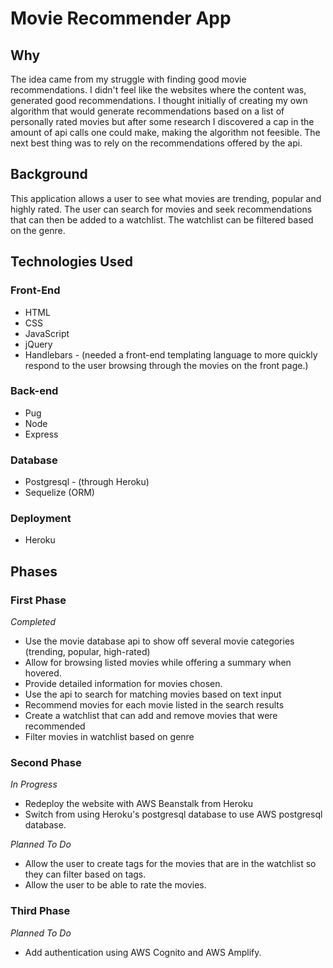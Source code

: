 # Movie Recommender App

## Why
The idea came from my struggle with finding good movie recommendations. I didn't feel like the websites where the content was, generated good recommendations. I thought initially of creating my own algorithm that would generate recommendations based on a list of personally rated movies but after some research I discovered a cap in the amount of api calls one could make, making the algorithm not feesible.  The next best thing was to rely on the recommendations offered by the api.

## Background
This application allows a user to see what movies are trending, popular and highly rated. The user can search for movies and seek recommendations that can then be added to a watchlist.  The watchlist can be filtered based on the genre.

## Technologies Used
### Front-End
* HTML
* CSS
* JavaScript
* jQuery
* Handlebars - (needed a front-end templating language to more quickly respond to the user browsing through the movies on the front page.)  

### Back-end
* Pug
* Node
* Express

### Database
* Postgresql - (through Heroku)
* Sequelize (ORM)

### Deployment
* Heroku

## Phases
### First Phase
*Completed*
* Use the movie database api to show off several movie categories (trending, popular, high-rated)
* Allow for browsing listed movies while offering a summary when hovered.
* Provide detailed information for movies chosen.
* Use the api to search for matching movies based on text input
* Recommend movies for each movie listed in the search results
* Create a watchlist that can add and remove movies that were recommended
* Filter movies in watchlist based on genre

### Second Phase
*In Progress*
* Redeploy the website with AWS Beanstalk from Heroku
* Switch from using Heroku's postgresql database to use AWS postgresql database.

*Planned To Do*
* Allow the user to create tags for the movies that are in the watchlist so they can filter based on tags.
* Allow the user to be able to rate the movies.

### Third Phase
*Planned To Do*
* Add authentication using AWS Cognito and AWS Amplify.

